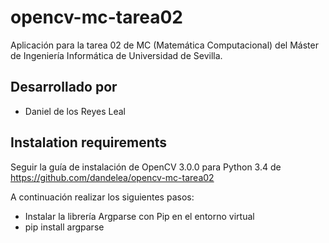# opencv-mc-tarea02
Aplicación para la tarea 02 de MC (Matemática Computacional) del Máster de Ingeniería Informática de Universidad de Sevilla.

## Desarrollado por
* Daniel de los Reyes Leal

## Instalation requirements
Seguir la guía de instalación de OpenCV 3.0.0 para Python 3.4 de https://github.com/dandelea/opencv-mc-tarea02

A continuación realizar los siguientes pasos:
* Instalar la librería Argparse con Pip en el entorno virtual
 * pip install argparse